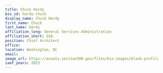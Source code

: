 ```yaml
---
title: Chuck Hardy
bio_id: hardy-chuck
display_name: Chuck Hardy
first_name: Chuck
last_name: Hardy
affiliation_long: General Services Administration
affiliation_short: GSA
position: Chief Architect
office: 
location: Washington, DC
email: 
image_url: https://assets.section508.gov/files/bio-images/blank-profile.jpg
iaaf_years: 2023
---
```

